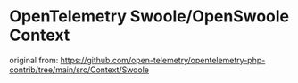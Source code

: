 # OpenTelemetry Swoole/OpenSwoole Context

original from: https://github.com/open-telemetry/opentelemetry-php-contrib/tree/main/src/Context/Swoole
